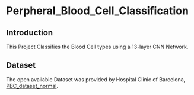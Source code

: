 # Perpheral_Blood_Cell_Classification
## Introduction
  This Project Classifies the Blood Cell types using a 13-layer CNN Network.

## Dataset
  The open available Dataset was provided by Hospital Clinic of Barcelona, [PBC_dataset_normal](https://data.mendeley.com/datasets/snkd93bnjr/1).

  
  
